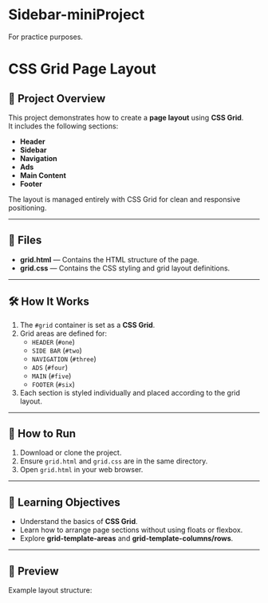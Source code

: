 # Sidebar-miniProject
For practice purposes.
# CSS Grid Page Layout

## 📌 Project Overview
This project demonstrates how to create a **page layout** using **CSS Grid**.  
It includes the following sections:
- **Header**
- **Sidebar**
- **Navigation**
- **Ads**
- **Main Content**
- **Footer**

The layout is managed entirely with CSS Grid for clean and responsive positioning.

---

## 📂 Files
- **grid.html** — Contains the HTML structure of the page.
- **grid.css** — Contains the CSS styling and grid layout definitions.

---

## 🛠 How It Works
1. The `#grid` container is set as a **CSS Grid**.
2. Grid areas are defined for:
   - `HEADER` (`#one`)
   - `SIDE BAR` (`#two`)
   - `NAVIGATION` (`#three`)
   - `ADS` (`#four`)
   - `MAIN` (`#five`)
   - `FOOTER` (`#six`)
3. Each section is styled individually and placed according to the grid layout.

---

## 🚀 How to Run
1. Download or clone the project.
2. Ensure `grid.html` and `grid.css` are in the same directory.
3. Open `grid.html` in your web browser.

---

## 🎯 Learning Objectives
- Understand the basics of **CSS Grid**.
- Learn how to arrange page sections without using floats or flexbox.
- Explore **grid-template-areas** and **grid-template-columns/rows**.

---

## 📸 Preview
Example layout structure:

